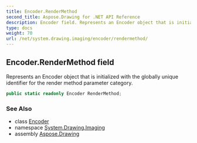```yaml
---
title: Encoder.RenderMethod
second_title: Aspose.Drawing for .NET API Reference
description: Encoder field. Represents an Encoder object that is initialized with the globally unique identifier for the render method parameter category
type: docs
weight: 70
url: /net/system.drawing.imaging/encoder/rendermethod/
---
```

## Encoder.RenderMethod field

Represents an Encoder object that is initialized with the globally unique identifier for the render method parameter category.

```csharp
public static readonly Encoder RenderMethod;
```

### See Also

* class [Encoder](../)
* namespace [System.Drawing.Imaging](../../encoder/)
* assembly [Aspose.Drawing](../../../)


